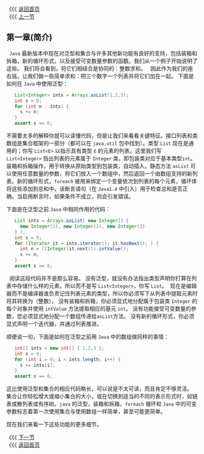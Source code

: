 《《《 [返回首页](../README.md)    <br/>
《《《 [上一节](../Preface.md)

## 第一章(简介)
 
`Java` 最新版本中现在对泛型和集合与许多其他新功能有良好的支持，包括装箱和拆箱，新的循环形式，以及接受可变数量参数的函数。我们从一个例子开始说明了这些。 我们将会看到，将它们相结合是协同的：整数求和。
 
因此作为我们的座右铭，让我们做一些简单求和：把三个数字一个列表并将它们加在一起。 下面是如何在 `Java` 中使用泛型：

```java
   List<Integer> ints = Arrays.asList(1,2,3);
   int s = 0;
   for (int n : ints) {
     s += n;
   }
   assert s == 6;
```

不需要太多的解释你就可以读懂代码，但是让我们来看看关键特征。接口列表和类数组是集合框架的一部分（都可以在 `java.util` 包中找到）。类型 `List` 现在是通用的；你写 `List<E>` 以指示具有类型 `E` 的元素的列表。这里我们写 `List<Integer>` 指出列表的元素属于 `Integer` 类，即包装类对应于基本类型`int`。装箱和拆箱操作，用于转换从原始类型到包装类，自动插入。静态方法 `asList` 可以使用任意数量的参数，将它们放入一个数组中，然后返回一个由数组支持的新列表。新的循环形式，`foreach` 被用来绑定一个变量依次到列表的每个元素，循环体将这些添加到总和中。该断言语句（在 `Java1.4` 中引入）用于检查总和是否正确。当启用断言时，如果条件不成立，则会引发错误。

下面是在泛型之前 `Java` 中相同作用的代码：

```java
   List ints = Arrays.asList( new Integer[] {
     new Integer(1), new Integer(2), new Integer(3)
   } );
   int s = 0;
   for (Iterator it = ints.iterator(); it.hasNext(); ) {
     int n = ((Integer)it.next()).intValue();
     s += n;
   }
   assert s == 6;
```
 
阅读这段代码并不是那么容易。 没有泛型，就没有办法指出类型声明你打算在列表中存储什么样的元素，所以而不是写 `List<Integer>`，你写 `List`。  现在是编辑器而不是编译器谁负责记住列表元素的类型，所以你必须写下从列表中提取元素时将其转换为（整数）。 没有装箱和拆箱，你必须显式地分配属于包装类 `Integer` 的每个对象并使用 `intValue` 方法提取相应的基元 `int`。 没有功能接受可变数量的参数，您必须显式地分配一个数组传递给`asList`方法。 没有新的循环形式，你必须显式声明一个迭代器，并通过列表推进。

顺便说一句，下面是如何在泛型之前用 `Java` 中的数组做同样的事情：

```java
   int[] ints = new int[] { 1,2,3 };
   int s = 0;
   for (int i = 0; i < ints.length; i++) {
     s += ints[i];
   }
   assert s == 6;
```

这比使用泛型和集合的相应代码略长，可以说是不太可读，而且肯定不够灵活。 集合让你轻松增大或缩小集合的大小，或在切换到适当的不同的表示形式时，如链表或散列表或有序树。`java` 的泛型，装箱和拆箱，`foreach` 循环和 `Java` 中的可变参数标志着第一次使用集合与使用数组一样简单，甚至可能更简单。

现在我们来看一下这些功能的更多细节。

《《《 [下一节](01_Generics.md)     <br/>
《《《 [返回首页](../README.md)
